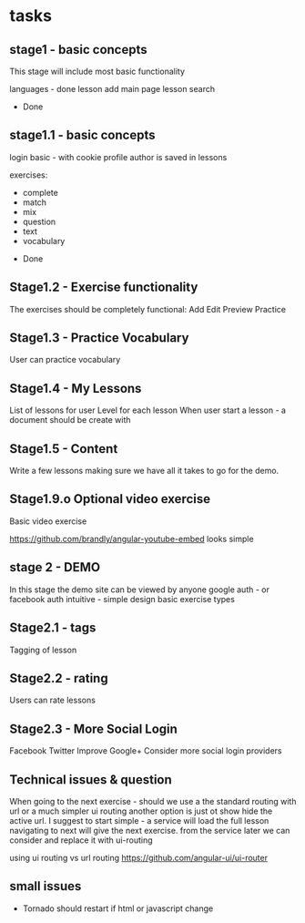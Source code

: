 tasks 
=====

stage1 - basic concepts
-----------------------
This stage will include most basic functionality 

languages - done 
lesson add
main page lesson search

* Done

stage1.1 - basic concepts
-----------------------
login basic - with cookie
profile
author is saved in lessons

exercises:
- complete
- match
- mix
- question
- text 
- vocabulary

* Done

Stage1.2 - Exercise functionality
---------------------------------
The exercises should be completely functional:
 Add
 Edit
 Preview
 Practice

Stage1.3 - Practice Vocabulary
------------------------------
User can practice vocabulary 

Stage1.4 - My Lessons
---------------------
List of lessons for user
Level for each lesson
When user start a lesson - a document should be create with




Stage1.5 - Content
------------------
Write a few lessons making sure we have all it takes to go for the demo.


Stage1.9.o Optional video exercise
----------------------------------
Basic video exercise

https://github.com/brandly/angular-youtube-embed
looks simple



stage 2 - DEMO
--------------
In this stage the demo site can be viewed by anyone 
google auth - or facebook auth 
intuitive - simple design
basic exercise types


Stage2.1 - tags
---------------
Tagging of lesson

Stage2.2 - rating
-----------------
Users can rate lessons


Stage2.3 - More Social Login
----------------------------
Facebook
Twitter
Improve Google+
Consider more social login providers





Technical issues & question
---------------------------

When going to the next exercise - should we use a the standard routing with url or a much simpler ui routing
another option is just ot show hide the active url. 
I suggest to start simple - 
a service will load the full lesson
navigating to next will give the next exercise. from the service
later we can consider and replace it with ui-routing


using ui routing vs url routing
https://github.com/angular-ui/ui-router

small issues
------------
- Tornado should restart if html or javascript change
